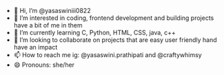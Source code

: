 - 👋 Hi, I’m @yasaswiniii0822
- 👀 I’m interested in coding, frontend development and building projects have a bit of me in them
- 🌱 I’m currently learning C, Python, HTML, CSS, java, c++
- 💞️ I’m looking to collaborate on projects that are easy user friendly hand have an impact
- 📫 How to reach me ig: @yasaswini.prathipati and @craftywhimsy
- 😄 Pronouns: she/her


